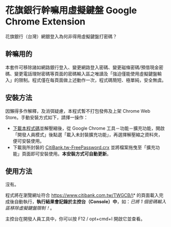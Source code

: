 花旗銀行幹嘛用虛擬鍵盤 Google Chrome Extension
=========

花旗銀行（台灣）網銀登入為何非得用虛擬鍵盤打密碼？

## 幹嘛用的

本套件可移除諸如網路銀行登入、變更網路登入密碼、變更磁條密碼/預借現金密碼、變更電話理財密碼等頁面的密碼輸入區之唯讀及「強迫僅能使用虛擬鍵盤輸入」的限制。程式僅在每頁面做上述動作一次，程式碼簡短、極單純，安全無虞。

## 安裝方法

因懶得多作解釋，及消弭疑慮，本程式暫不打包發佈及上架 Chrome Web Store。手動安裝方式如下，請擇一操作：

* [下載本程式碼](https://github.com/hugojay/CitiBank.tw-FreePassword.crx/archive/master.zip)並解壓縮後，從 Google Chrome 工具－功能－擴充功能，開啟「開發人員模式」後點選「載入未封裝擴充功能」，再選擇解壓縮之資料夾，便可安裝使用。
* 下載我所封裝的 [CitiBank.tw-FreePassword.crx](https://github.com/hugojay/CitiBank.tw-FreePassword.crx/blob/master/CitiBank.tw-FreePassword.crx?raw=true) 並將檔案拖曳至「擴充功能」頁面即可安裝使用。**本安裝方式可自動更新**。

## 使用方法

沒有。

程式將在瀏覽網址符合 https://www.citibank.com.tw/TWGCB/\* 的頁面載入完成後自動執行，**執行結果會記錄於主控台（Console）中**，如：*已將 1 個密碼輸入區移除虛擬鍵盤限制！*。

主控台在開發人員工具中，你可以按 F12 / opt+cmd+I 開啟它並查看。